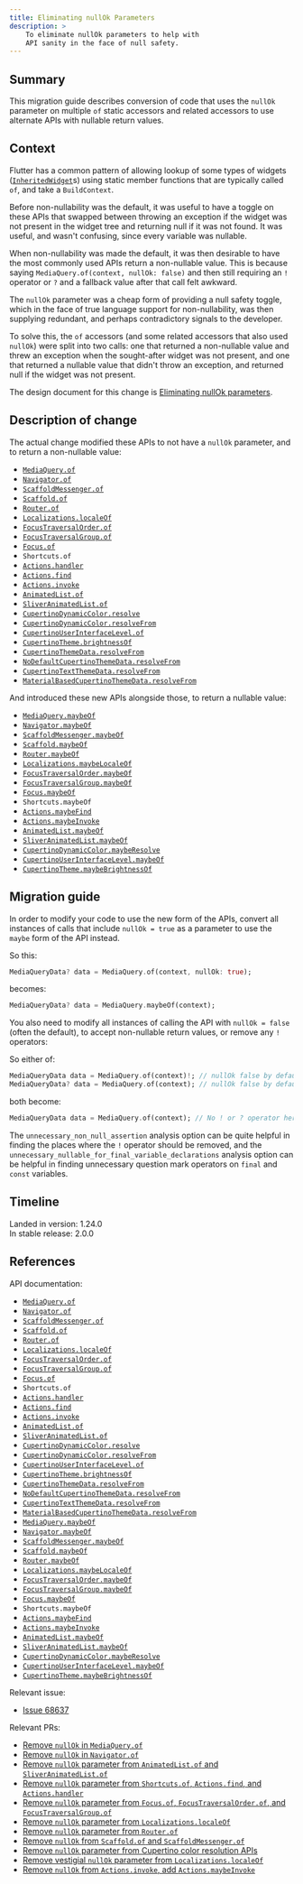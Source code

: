 ```yaml
---
title: Eliminating nullOk Parameters
description: >
    To eliminate nullOk parameters to help with
    API sanity in the face of null safety.
---
```


## Summary

This migration guide describes conversion of code that uses the `nullOk`
parameter on multiple `of` static accessors and related accessors to use
alternate APIs with nullable return values.

## Context

Flutter has a common pattern of allowing lookup of some types of widgets
([`InheritedWidget`][]s) using static member functions that are typically called
`of`, and take a `BuildContext`.

Before non-nullability was the default, it was useful to have a toggle on these
APIs that swapped between throwing an exception if the widget was not present in
the widget tree and returning null if it was not found. It was useful, and
wasn't confusing, since every variable was nullable.

When non-nullability was made the default, it was then desirable to have the
most commonly used APIs return a non-nullable value. This is because saying
`MediaQuery.of(context, nullOk: false)` and then still requiring an `!` operator
or `?` and a fallback value after that call felt awkward.

The `nullOk` parameter was a cheap form of providing a null safety toggle, which
in the face of true language support for non-nullability, was then supplying
redundant, and perhaps contradictory signals to the developer.

To solve this, the `of` accessors (and some related accessors that also used
`nullOk`) were split into two calls: one that returned a non-nullable value and
threw an exception when the sought-after widget was not present, and one that
returned a nullable value that didn't throw an exception, and returned null if
the widget was not present.

The design document for this change is [Eliminating nullOk parameters][].

[Eliminating nullOk parameters]: /go/eliminating-nullok-parameters

## Description of change

The actual change modified these APIs to not have a `nullOk` parameter, and to
return a non-nullable value:

* [`MediaQuery.of`][]
* [`Navigator.of`][]
* [`ScaffoldMessenger.of`][]
* [`Scaffold.of`][]
* [`Router.of`][]
* [`Localizations.localeOf`][]
* [`FocusTraversalOrder.of`][]
* [`FocusTraversalGroup.of`][]
* [`Focus.of`][]
* `Shortcuts.of`
* [`Actions.handler`][]
* [`Actions.find`][]
* [`Actions.invoke`][]
* [`AnimatedList.of`][]
* [`SliverAnimatedList.of`][]
* [`CupertinoDynamicColor.resolve`][]
* [`CupertinoDynamicColor.resolveFrom`][]
* [`CupertinoUserInterfaceLevel.of`][]
* [`CupertinoTheme.brightnessOf`][]
* [`CupertinoThemeData.resolveFrom`][]
* [`NoDefaultCupertinoThemeData.resolveFrom`][]
* [`CupertinoTextThemeData.resolveFrom`][]
* [`MaterialBasedCupertinoThemeData.resolveFrom`][]

And introduced these new APIs alongside those, to
return a nullable value:

* [`MediaQuery.maybeOf`][]
* [`Navigator.maybeOf`][]
* [`ScaffoldMessenger.maybeOf`][]
* [`Scaffold.maybeOf`][]
* [`Router.maybeOf`][]
* [`Localizations.maybeLocaleOf`][]
* [`FocusTraversalOrder.maybeOf`][]
* [`FocusTraversalGroup.maybeOf`][]
* [`Focus.maybeOf`][]
* `Shortcuts.maybeOf`
* [`Actions.maybeFind`][]
* [`Actions.maybeInvoke`][]
* [`AnimatedList.maybeOf`][]
* [`SliverAnimatedList.maybeOf`][]
* [`CupertinoDynamicColor.maybeResolve`][]
* [`CupertinoUserInterfaceLevel.maybeOf`][]
* [`CupertinoTheme.maybeBrightnessOf`][]

## Migration guide

In order to modify your code to use the new form of the APIs, convert all
instances of calls that include `nullOk = true` as a parameter to use the
`maybe` form of the API instead.

So this:

```dart
MediaQueryData? data = MediaQuery.of(context, nullOk: true);
```

becomes:

```dart
MediaQueryData? data = MediaQuery.maybeOf(context);
```

You also need to modify all instances of calling the API with `nullOk =
false` (often the default), to accept non-nullable return values, or remove any
`!` operators:

So either of:

```dart
MediaQueryData data = MediaQuery.of(context)!; // nullOk false by default.
MediaQueryData? data = MediaQuery.of(context); // nullOk false by default.
```

both become:

```dart
MediaQueryData data = MediaQuery.of(context); // No ! or ? operator here now.
```

The `unnecessary_non_null_assertion` analysis option can be quite helpful in
finding the places where the `!` operator should be removed, and the
`unnecessary_nullable_for_final_variable_declarations` analysis option can be
helpful in finding unnecessary question mark operators on `final` and `const`
variables.

## Timeline

Landed in version: 1.24.0<br>
In stable release: 2.0.0

## References

API documentation:

* [`MediaQuery.of`][]
* [`Navigator.of`][]
* [`ScaffoldMessenger.of`][]
* [`Scaffold.of`][]
* [`Router.of`][]
* [`Localizations.localeOf`][]
* [`FocusTraversalOrder.of`][]
* [`FocusTraversalGroup.of`][]
* [`Focus.of`][]
* `Shortcuts.of`
* [`Actions.handler`][]
* [`Actions.find`][]
* [`Actions.invoke`][]
* [`AnimatedList.of`][]
* [`SliverAnimatedList.of`][]
* [`CupertinoDynamicColor.resolve`][]
* [`CupertinoDynamicColor.resolveFrom`][]
* [`CupertinoUserInterfaceLevel.of`][]
* [`CupertinoTheme.brightnessOf`][]
* [`CupertinoThemeData.resolveFrom`][]
* [`NoDefaultCupertinoThemeData.resolveFrom`][]
* [`CupertinoTextThemeData.resolveFrom`][]
* [`MaterialBasedCupertinoThemeData.resolveFrom`][]
* [`MediaQuery.maybeOf`][]
* [`Navigator.maybeOf`][]
* [`ScaffoldMessenger.maybeOf`][]
* [`Scaffold.maybeOf`][]
* [`Router.maybeOf`][]
* [`Localizations.maybeLocaleOf`][]
* [`FocusTraversalOrder.maybeOf`][]
* [`FocusTraversalGroup.maybeOf`][]
* [`Focus.maybeOf`][]
* `Shortcuts.maybeOf`
* [`Actions.maybeFind`][]
* [`Actions.maybeInvoke`][]
* [`AnimatedList.maybeOf`][]
* [`SliverAnimatedList.maybeOf`][]
* [`CupertinoDynamicColor.maybeResolve`][]
* [`CupertinoUserInterfaceLevel.maybeOf`][]
* [`CupertinoTheme.maybeBrightnessOf`][]

Relevant issue:

* [Issue 68637][]

Relevant PRs:

* [Remove `nullOk` in `MediaQuery.of`][]
* [Remove `nullOk` in `Navigator.of`][]
* [Remove `nullOk` parameter from `AnimatedList.of` and `SliverAnimatedList.of`][]
* [Remove `nullOk` parameter from `Shortcuts.of`, `Actions.find`, and `Actions.handler`][]
* [Remove `nullOk` parameter from `Focus.of`, `FocusTraversalOrder.of`, and `FocusTraversalGroup.of`][]
* [Remove `nullOk` parameter from `Localizations.localeOf`][]
* [Remove `nullOk` parameter from `Router.of`][]
* [Remove `nullOk` from `Scaffold.of` and `ScaffoldMessenger.of`][]
* [Remove `nullOk` parameter from Cupertino color resolution APIs][]
* [Remove vestigial `nullOk` parameter from `Localizations.localeOf`][]
* [Remove `nullOk` from `Actions.invoke`, add `Actions.maybeInvoke`][]

[`MediaQuery.of`]: {{site.api}}flutter/widgets/MediaQuery/of.html
[`Navigator.of`]: {{site.api}}flutter/widgets/Navigator/of.html
[`ScaffoldMessenger.of`]: {{site.api}}flutter/material/ScaffoldMessenger/of.html
[`Scaffold.of`]: {{site.api}}flutter/material/Scaffold/of.html
[`Router.of`]: {{site.api}}flutter/widgets/Router/of.html
[`Localizations.localeOf`]: {{site.api}}flutter/widgets/Localizations/localeOf.html
[`FocusTraversalOrder.of`]: {{site.api}}flutter/widgets/FocusTraversalOrder/of.html
[`FocusTraversalGroup.of`]: {{site.api}}flutter/widgets/FocusTraversalGroup/of.html
[`Focus.of`]: {{site.api}}flutter/widgets/Focus/of.html
[`Actions.handler`]: {{site.api}}flutter/widgets/Actions/handler.html
[`Actions.find`]: {{site.api}}flutter/widgets/Actions/find.html
[`Actions.invoke`]: {{site.api}}flutter/widgets/Actions/invoke.html
[`AnimatedList.of`]: {{site.api}}flutter/widgets/AnimatedList/of.html
[`SliverAnimatedList.of`]: {{site.api}}flutter/widgets/SliverAnimatedList/of.html
[`CupertinoDynamicColor.resolve`]: {{site.api}}flutter/cupertino/CupertinoDynamicColor/resolve.html
[`CupertinoDynamicColor.resolveFrom`]: {{site.api}}flutter/cupertino/CupertinoDynamicColor/resolveFrom.html
[`CupertinoUserInterfaceLevel.of`]: {{site.api}}flutter/cupertino/CupertinoUserInterfaceLevel/of.html
[`CupertinoTheme.brightnessOf`]: {{site.api}}flutter/cupertino/CupertinoTheme/brightnessOf.html
[`CupertinoThemeData.resolveFrom`]: {{site.api}}flutter/cupertino/CupertinoThemeData/resolveFrom.html
[`NoDefaultCupertinoThemeData.resolveFrom`]: {{site.api}}flutter/cupertino/NoDefaultCupertinoThemeData/resolveFrom.html
[`CupertinoTextThemeData.resolveFrom`]: {{site.api}}flutter/cupertino/CupertinoTextThemeData/resolveFrom.html
[`MaterialBasedCupertinoThemeData.resolveFrom`]: {{site.api}}flutter/material/MaterialBasedCupertinoThemeData/resolveFrom.html
[`MediaQuery.maybeOf`]: {{site.api}}flutter/widgets/MediaQuery/maybeOf.html
[`Navigator.maybeOf`]: {{site.api}}flutter/widgets/Navigator/maybeOf.html
[`ScaffoldMessenger.maybeOf`]: {{site.api}}flutter/material/ScaffoldMessenger/maybeOf.html
[`Scaffold.maybeOf`]: {{site.api}}flutter/material/Scaffold/maybeOf.html
[`Router.maybeOf`]: {{site.api}}flutter/widgets/Router/maybeOf.html
[`Localizations.maybeLocaleOf`]: {{site.api}}flutter/widgets/Localizations/maybeLocaleOf.html
[`FocusTraversalOrder.maybeOf`]: {{site.api}}flutter/widgets/FocusTraversalOrder/maybeOf.html
[`FocusTraversalGroup.maybeOf`]: {{site.api}}flutter/widgets/FocusTraversalGroup/maybeOf.html
[`Focus.maybeOf`]: {{site.api}}flutter/widgets/Focus/maybeOf.html
[`Actions.maybeFind`]: {{site.api}}flutter/widgets/Actions/maybeFind.html
[`Actions.maybeInvoke`]: {{site.api}}flutter/widgets/Actions/maybeInvoke.html
[`AnimatedList.maybeOf`]: {{site.api}}flutter/widgets/AnimatedList/maybeOf.html
[`SliverAnimatedList.maybeOf`]: {{site.api}}flutter/widgets/SliverAnimatedList/maybeOf.html
[`CupertinoDynamicColor.maybeResolve`]: {{site.api}}flutter/cupertino/CupertinoDynamicColor/maybeResolve.html
[`CupertinoUserInterfaceLevel.maybeOf`]: {{site.api}}flutter/cupertino/CupertinoUserInterfaceLevel/maybeOf.html
[`CupertinoTheme.maybeBrightnessOf`]: {{site.api}}flutter/cupertino/CupertinoTheme/maybeBrightnessOf.html
[`InheritedWidget`]: {{site.api}}flutter/widgets/InheritedWidget-class.html
[Issue 68637]: {{site.repo.flutter}}issues/68637
[Remove `nullOk` in `MediaQuery.of`]: {{site.repo.flutter}}pull/68736
[Remove `nullOk` in `Navigator.of`]: {{site.repo.flutter}}pull/70726
[Remove `nullOk` parameter from `AnimatedList.of` and `SliverAnimatedList.of`]: {{site.repo.flutter}}pull/68925
[Remove `nullOk` parameter from `Shortcuts.of`, `Actions.find`, and `Actions.handler`]: {{site.repo.flutter}}pull/68921
[Remove `nullOk` parameter from `Focus.of`, `FocusTraversalOrder.of`, and `FocusTraversalGroup.of`]: {{site.repo.flutter}}pull/68917
[Remove `nullOk` parameter from `Localizations.localeOf`]: {{site.repo.flutter}}pull/68911
[Remove `nullOk` parameter from `Router.of`]: {{site.repo.flutter}}pull/68910
[Remove `nullOk` from `Scaffold.of` and `ScaffoldMessenger.of`]: {{site.repo.flutter}}pull/68908
[Remove `nullOk` parameter from Cupertino color resolution APIs]: {{site.repo.flutter}}pull/68905
[Remove vestigial `nullOk` parameter from `Localizations.localeOf`]: {{site.repo.flutter}}pull/74657
[Remove `nullOk` from `Actions.invoke`, add `Actions.maybeInvoke`]: {{site.repo.flutter}}pull/74680
